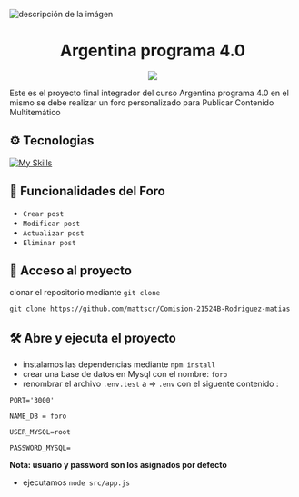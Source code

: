 ![descripción de la imágen](https://www.tierradelfuego.gob.ar/wp-content/uploads/2023/07/WhatsApp-Image-2023-07-28-at-11.11.26-1200x480.jpeg)
<h1 align="center"> Argentina programa 4.0 </h1>

   <p align="center">
   <img src="https://img.shields.io/badge/status-final-green">
   </p>

Este es el proyecto final integrador del curso Argentina programa 4.0 en el mismo se debe realizar un foro personalizado para Publicar Contenido Multitemático

## ⚙ Tecnologias

[![My Skills](https://skills.thijs.gg/icons?i=js,nodejs,html,css,express,bootstrap,mysql)](https://skills.thijs.gg)


## 🔨 Funcionalidades del Foro

- `Crear post`
- `Modificar post`
- `Actualizar post`
- `Eliminar post`

## 📁  Acceso al proyecto

clonar el repositorio mediante `git clone` 
```
git clone https://github.com/mattscr/Comision-21524B-Rodriguez-matias
```

## 🛠 Abre y ejecuta el proyecto

- instalamos las dependencias mediante `npm install` 
- crear una base de datos en Mysql con el nombre: `foro`
- renombrar el archivo `.env.test` a => `.env` con el siguente contenido :
```
PORT='3000'

NAME_DB = foro

USER_MYSQL=root

PASSWORD_MYSQL=
```
**Nota: usuario y password son los asignados por defecto**

- ejecutamos `node src/app.js`


